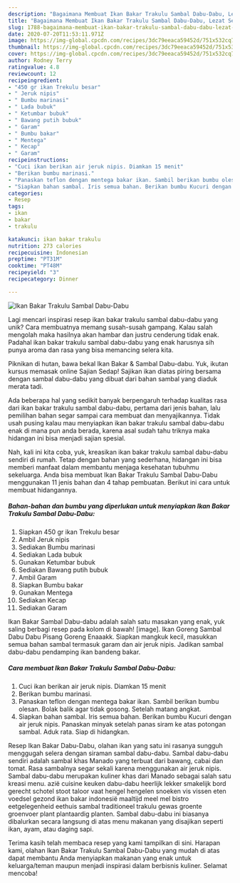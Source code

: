 ```yaml
---
description: "Bagaimana Membuat Ikan Bakar Trakulu Sambal Dabu-Dabu, Lezat Sekali"
title: "Bagaimana Membuat Ikan Bakar Trakulu Sambal Dabu-Dabu, Lezat Sekali"
slug: 1788-bagaimana-membuat-ikan-bakar-trakulu-sambal-dabu-dabu-lezat-sekali
date: 2020-07-20T11:53:11.971Z
image: https://img-global.cpcdn.com/recipes/3dc79eeaca59452d/751x532cq70/ikan-bakar-trakulu-sambal-dabu-dabu-foto-resep-utama.jpg
thumbnail: https://img-global.cpcdn.com/recipes/3dc79eeaca59452d/751x532cq70/ikan-bakar-trakulu-sambal-dabu-dabu-foto-resep-utama.jpg
cover: https://img-global.cpcdn.com/recipes/3dc79eeaca59452d/751x532cq70/ikan-bakar-trakulu-sambal-dabu-dabu-foto-resep-utama.jpg
author: Rodney Terry
ratingvalue: 4.8
reviewcount: 12
recipeingredient:
- "450 gr ikan Trekulu besar"
- " Jeruk nipis"
- " Bumbu marinasi"
- " Lada bubuk"
- " Ketumbar bubuk"
- " Bawang putih bubuk"
- " Garam"
- " Bumbu bakar"
- " Mentega"
- " Kecap"
- " Garam"
recipeinstructions:
- "Cuci ikan berikan air jeruk nipis. Diamkan 15 menit"
- "Berikan bumbu marinasi."
- "Panaskan teflon dengan mentega bakar ikan. Sambil berikan bumbu olesan. Bolak balik agar tidak gosong. Setelah matang angkat."
- "Siapkan bahan sambal. Iris semua bahan. Berikan bumbu Kucuri dengan air jeruk nipis. Panaskan minyak setelah panas siram ke atas potongan sambal. Aduk rata. Siap di hidangkan."
categories:
- Resep
tags:
- ikan
- bakar
- trakulu

katakunci: ikan bakar trakulu 
nutrition: 273 calories
recipecuisine: Indonesian
preptime: "PT31M"
cooktime: "PT48M"
recipeyield: "3"
recipecategory: Dinner

---
```



![Ikan Bakar Trakulu Sambal Dabu-Dabu](https://img-global.cpcdn.com/recipes/3dc79eeaca59452d/751x532cq70/ikan-bakar-trakulu-sambal-dabu-dabu-foto-resep-utama.jpg)

Lagi mencari inspirasi resep ikan bakar trakulu sambal dabu-dabu yang unik? Cara membuatnya memang susah-susah gampang. Kalau salah mengolah maka hasilnya akan hambar dan justru cenderung tidak enak. Padahal ikan bakar trakulu sambal dabu-dabu yang enak harusnya sih punya aroma dan rasa yang bisa memancing selera kita.

Piknikan di hutan, bawa bekal Ikan Bakar &amp; Sambal Dabu-dabu. Yuk, ikutan kursus memasak online Sajian Sedap! Sajikan ikan diatas piring bersama dengan sambal dabu-dabu yang dibuat dari bahan sambal yang diaduk merata tadi.

Ada beberapa hal yang sedikit banyak berpengaruh terhadap kualitas rasa dari ikan bakar trakulu sambal dabu-dabu, pertama dari jenis bahan, lalu pemilihan bahan segar sampai cara membuat dan menyajikannya. Tidak usah pusing kalau mau menyiapkan ikan bakar trakulu sambal dabu-dabu enak di mana pun anda berada, karena asal sudah tahu triknya maka hidangan ini bisa menjadi sajian spesial.


Nah, kali ini kita coba, yuk, kreasikan ikan bakar trakulu sambal dabu-dabu sendiri di rumah. Tetap dengan bahan yang sederhana, hidangan ini bisa memberi manfaat dalam membantu menjaga kesehatan tubuhmu sekeluarga. Anda bisa membuat Ikan Bakar Trakulu Sambal Dabu-Dabu menggunakan 11 jenis bahan dan 4 tahap pembuatan. Berikut ini cara untuk membuat hidangannya.

<!--inarticleads1-->

##### Bahan-bahan dan bumbu yang diperlukan untuk menyiapkan Ikan Bakar Trakulu Sambal Dabu-Dabu:

1. Siapkan 450 gr ikan Trekulu besar
1. Ambil  Jeruk nipis
1. Sediakan  Bumbu marinasi
1. Sediakan  Lada bubuk
1. Gunakan  Ketumbar bubuk
1. Sediakan  Bawang putih bubuk
1. Ambil  Garam
1. Siapkan  Bumbu bakar
1. Gunakan  Mentega
1. Sediakan  Kecap
1. Sediakan  Garam


Ikan Bakar Sambal Dabu-dabu adalah salah satu masakan yang enak, yuk saling berbagi resep pada kolom di bawah! [image]. Ikan Goreng Sambal Dabu Dabu Pisang Goreng Enaaakk. Siapkan mangkuk kecil, masukkan semua bahan sambal termasuk garam dan air jeruk nipis. Jadikan sambal dabu-dabu pendamping ikan bandeng bakar. 

<!--inarticleads2-->

##### Cara membuat Ikan Bakar Trakulu Sambal Dabu-Dabu:

1. Cuci ikan berikan air jeruk nipis. Diamkan 15 menit
1. Berikan bumbu marinasi.
1. Panaskan teflon dengan mentega bakar ikan. Sambil berikan bumbu olesan. Bolak balik agar tidak gosong. Setelah matang angkat.
1. Siapkan bahan sambal. Iris semua bahan. Berikan bumbu Kucuri dengan air jeruk nipis. Panaskan minyak setelah panas siram ke atas potongan sambal. Aduk rata. Siap di hidangkan.


Resep Ikan Bakar Dabu-Dabu, olahan ikan yang satu ini rasanya sungguh menggugah selera dengan siraman sambal dabu-dabu. Sambal dabu-dabu sendiri adalah sambal khas Manado yang terbuat dari bawang, cabai dan tomat. Rasa sambalnya segar sekali karena menggunakan air jeruk nipis. Sambal dabu-dabu merupakan kuliner khas dari Manado sebagai salah satu kreasi menu. azië cuisine keuken dabu-dabu heerlijk lekker smakelijk bord gerecht schotel stoot taloor vaat hengel hengelen snoeken vis vissen eten voedsel gezond ikan bakar indonesië maaltijd meel mel bistro eetgelegenheid eethuis sambal traditioneel trakulu gewas groente groenvoer plant plantaardig planten. Sambal dabu-dabu ini biasanya dibalurkan secara langsung di atas menu makanan yang disajikan seperti ikan, ayam, atau daging sapi. 

Terima kasih telah membaca resep yang kami tampilkan di sini. Harapan kami, olahan Ikan Bakar Trakulu Sambal Dabu-Dabu yang mudah di atas dapat membantu Anda menyiapkan makanan yang enak untuk keluarga/teman maupun menjadi inspirasi dalam berbisnis kuliner. Selamat mencoba!
